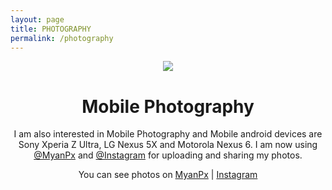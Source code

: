 ```yaml
---
layout: page
title: PHOTOGRAPHY
permalink: /photography
---
```


<p align="center">
 <img src="https://s20.postimg.cc/5h3fp57ot/mobilephotography-zatt.png" />
</p>
<h1 align="center">Mobile Photography</h1>
<p align="center">I am also interested in Mobile Photography and Mobile android devices are Sony Xperia Z Ultra, LG Nexus 5X and Motorola Nexus 6. I am now using <a href="https://myanpx.com/@zawzawthein">@MyanPx</a> and <a href="https://www.instagram.com/zawzaw.me">@Instagram</a> for uploading and sharing my photos.</p>
<p align="center">You can see photos on <a href="https://myanpx.com/@zawzawthein">MyanPx</a> | <a href="https://www.instagram.com/zawzaw.me">Instagram</a>
</p>

